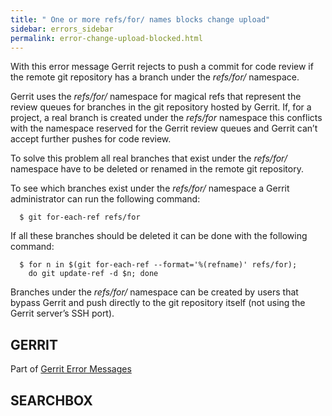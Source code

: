 ```yaml
---
title: " One or more refs/for/ names blocks change upload"
sidebar: errors_sidebar
permalink: error-change-upload-blocked.html
---
```

With this error message Gerrit rejects to push a commit for code review
if the remote git repository has a branch under the *refs/for/*
namespace.

Gerrit uses the *refs/for/* namespace for magical refs that represent
the review queues for branches in the git repository hosted by Gerrit.
If, for a project, a real branch is created under the *refs/for*
namespace this conflicts with the namespace reserved for the Gerrit
review queues and Gerrit can’t accept further pushes for code review.

To solve this problem all real branches that exist under the *refs/for/*
namespace have to be deleted or renamed in the remote git repository.

To see which branches exist under the *refs/for/* namespace a Gerrit
administrator can run the following command:

``` 
  $ git for-each-ref refs/for
```

If all these branches should be deleted it can be done with the
following command:

``` 
  $ for n in $(git for-each-ref --format='%(refname)' refs/for);
    do git update-ref -d $n; done
```

Branches under the *refs/for/* namespace can be created by users that
bypass Gerrit and push directly to the git repository itself (not using
the Gerrit server’s SSH port).

## GERRIT

Part of [Gerrit Error Messages](error-messages.html)

## SEARCHBOX

